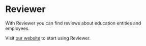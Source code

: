 # Reviewer

With Reviewer you can find reviews about education entities and employees.

Visit [our website](https://reviewer.of.by) to start using Reviewer.
